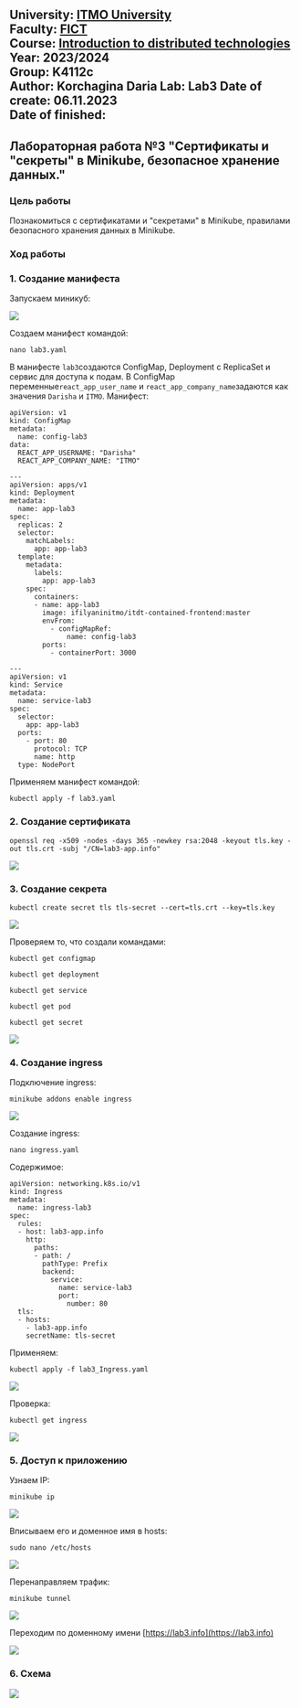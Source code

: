 University: [ITMO University](https://itmo.ru/ru/)  
Faculty: [FICT](https://fict.itmo.ru)  
Course: [Introduction to distributed technologies](https://github.com/itmo-ict-faculty/introduction-to-distributed-technologies)  
Year: 2023/2024  
Group: K4112c  
Author: Korchagina Daria 
Lab: Lab3 
Date of create: 06.11.2023  
Date of finished: 
-------
## Лабораторная работа №3 "Сертификаты и "секреты" в Minikube, безопасное хранение данных."

### Цель работы
Познакомиться с сертификатами и "секретами" в Minikube, правилами безопасного хранения данных в Minikube. 

### Ход работы

### 1. Создание манифеста

Запускаем миникуб:

![](/lab3/pictures/minikube-start.png)

Создаем манифест командой:

```
nano lab3.yaml
```
В манифесте `lab3`создаются ConfigMap, Deployment с ReplicaSet и сервис для доступа к подам. 
В ConfigMap переменные`react_app_user_name` и `react_app_company_name`задаются как значения `Darisha` и `ITMO`.
Манифест:

```
apiVersion: v1
kind: ConfigMap
metadata:
  name: config-lab3
data:
  REACT_APP_USERNAME: "Darisha"
  REACT_APP_COMPANY_NAME: "ITMO"

---
apiVersion: apps/v1
kind: Deployment
metadata:
  name: app-lab3
spec:
  replicas: 2
  selector:
    matchLabels:
      app: app-lab3
  template:
    metadata:
      labels:
        app: app-lab3
    spec:
      containers:
      - name: app-lab3
        image: ifilyaninitmo/itdt-contained-frontend:master
        envFrom:
          - configMapRef:
              name: config-lab3
        ports:
          - containerPort: 3000

---
apiVersion: v1
kind: Service
metadata:
  name: service-lab3
spec:
  selector:
    app: app-lab3
  ports:
    - port: 80
      protocol: TCP
      name: http
  type: NodePort
```
Применяем манифест командой:

```
kubectl apply -f lab3.yaml
```

### 2. Создание сертификата

```
openssl req -x509 -nodes -days 365 -newkey rsa:2048 -keyout tls.key -out tls.crt -subj "/CN=lab3-app.info"
```
![](/lab3/pictures/create-sert.png)

### 3. Создание секрета

```
kubectl create secret tls tls-secret --cert=tls.crt --key=tls.key
```
![](/lab3/pictures/secret.png)

Проверяем то, что создали командами:

```
kubectl get configmap
```
```
kubectl get deployment
```
```
kubectl get service
```
```
kubectl get pod
```
```
kubectl get secret
```
![](/lab3/pictures/kubectl-ge.png)


### 4. Создание ingress

Подключение ingress:

```
minikube addons enable ingress
```
![](/lab3/pictures/enable-ingress.png)

Создание ingress:

```
nano ingress.yaml
```
Содержимое:
```
apiVersion: networking.k8s.io/v1
kind: Ingress
metadata:
  name: ingress-lab3
spec:
  rules:
  - host: lab3-app.info
    http:
      paths:
      - path: /
        pathType: Prefix
        backend:
          service:
            name: service-lab3
            port:
              number: 80
  tls:
  - hosts:
    - lab3-app.info
    secretName: tls-secret

```
Применяем:

```
kubectl apply -f lab3_Ingress.yaml
```

![](/lab3/pictures/apply-ingr.png)

Проверка:
```
kubectl get ingress
```
![](/lab3/pictures/get-ingr.png)

### 5. Доступ к приложению

Узнаем IP: 

```
minikube ip
```
![](/lab3/pictures/ip.png)

Вписываем его и доменное имя в hosts:

```
sudo nano /etc/hosts
```
![](/lab3/pictures/fqdn.png)

Перенаправляем трафик: 

```
minikube tunnel
```

![](/lab3/pictures/tunnel.png)

Переходим по доменному имени [https://lab3.info](https://lab3.info)

![](/lab3/pictures/sert.png)

### 6. Схема

![](/lab3/pictures/scheme3.png)


